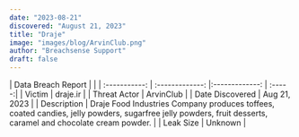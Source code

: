 ```yaml
---
date: "2023-08-21"
discovered: "August 21, 2023"
title: "Draje"
image: "images/blog/ArvinClub.png"
author: "Breachsense Support"
draft: false
---
```


| Data Breach Report           |              | 
| :-----------: | :-------------:     |:-------------:    | :-----:|
| Victim      | draje.ir      | 
| Threat Actor      |  ArvinClub     | 
| Date Discovered      | Aug 21, 2023      | 
| Description      | Draje Food Industries Company produces toffees, coated candies, jelly powders, sugarfree jelly powders, fruit desserts, caramel and chocolate cream powder.      | 
| Leak Size      | Unknown      | 

